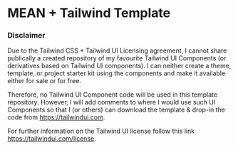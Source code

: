 # MEAN + Tailwind Template

### Disclaimer

Due to the Tailwind CSS + Tailwind UI Licensing agreement, I cannot share publically a created repository of my favourite Tailwind UI Components (or derivatives based on Tailwind UI components). I can neither create a theme, template, or project starter kit using the components and make it available either for sale or for free.

Therefore, no Tailwind UI Component code will be used in this template repository. However, I will add comments to where I would use such UI Components so that I (or others) can download the template & drop-in the code from https://tailwindui.com.

For further information on the Tailwind UI license follow this link https://tailwindui.com/license.